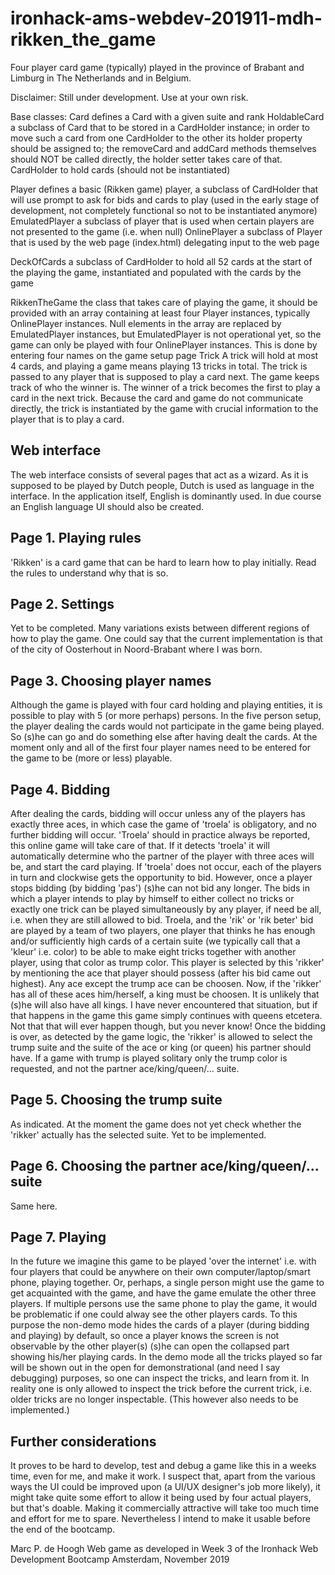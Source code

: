 # ironhack-ams-webdev-201911-mdh-rikken_the_game
Four player card game (typically) played in the province of Brabant and Limburg in The Netherlands and in Belgium.

Disclaimer: Still under development. Use at your own risk.

Base classes:
Card            defines a Card with a given suite and rank
HoldableCard    a subclass of Card that to be stored in a CardHolder instance; in order to move such a card
                from one CardHolder to the other its holder property should be assigned to; the removeCard and
                addCard methods themselves should NOT be called directly, the holder setter takes care of that.
CardHolder      to hold cards (should not be instantiated)

Player          defines a basic (Rikken game) player, a subclass of CardHolder that will use prompt to ask for                    bids and cards to play (used in the early stage of development, not completely functional so not                  to be instantiated anymore)
EmulatedPlayer  a subclass of player that is used when certain players are not presented to the game (i.e. when                   null)
OnlinePlayer    a subclass of Player that is used by the web page (index.html) delegating input to the web page

DeckOfCards     a subclass of CardHolder to hold all 52 cards at the start of the playing the game,
                instantiated and populated with the cards by the game

RikkenTheGame   the class that takes care of playing the game, it should be provided with an array containing
                at least four Player instances, typically OnlinePlayer instances.
                Null elements in the array are replaced by EmulatedPlayer instances, but EmulatedPlayer is not
                operational yet, so the game can only be played with four OnlinePlayer instances.
                This is done by entering four names on the game setup page
Trick           A trick will hold at most 4 cards, and playing a game means playing 13 tricks in total.
                The trick is passed to any player that is supposed to play a card next. The game keeps track
                of who the winner is. The winner of a trick becomes the first to play a card in the next trick.
                Because the card and game do not communicate directly, the trick is instantiated by the game 
                with crucial information to the player that is to play a card.

Web interface
-------------
The web interface consists of several pages that act as a wizard. 
As it is supposed to be played by Dutch people, Dutch is used as language in the interface.
In the application itself, English is dominantly used. In due course an English language UI should also be created.

Page 1. Playing rules
---------------------
'Rikken' is a card game that can be hard to learn how to play initially. Read the rules to understand why that is so.

Page 2. Settings
----------------
Yet to be completed. Many variations exists between different regions of how to play the game. One could say that the current implementation is that of the city of Oosterhout in Noord-Brabant where I was born.

Page 3. Choosing player names
-----------------------------
Although the game is played with four card holding and playing entities, it is possible to play with 5 (or more perhaps) persons. In the five person setup, the player dealing the cards would not participate in the game being
played. So (s)he can go and do something else after having dealt the cards.
At the moment only and all of the first four player names need to be entered for the game to be (more or less) playable.

Page 4. Bidding
---------------
After dealing the cards, bidding will occur unless any of the players has exactly three aces, in which case
the game of 'troela' is obligatory, and no further bidding will occur.
'Troela' should in practice always be reported, this online game will take care of that. If it detects 'troela'
it will automatically determine who the partner of the player with three aces will be, and start the card playing.
If 'troela' does not occur, each of the players in turn and clockwise gets the opportunity to bid. However, once a player stops bidding (by bidding 'pas') (s)he can not bid any longer. The bids in which a player intends to play by himself to either collect no tricks or exactly one trick can be played simultaneously by any player, if need be all, i.e. when they are still allowed to bid.
Troela, and the 'rik' or 'rik beter' bid are played by a team of two players, one player that thinks he has enough
and/or sufficiently high cards of a certain suite (we typically call that a 'kleur' i.e. color) to be able to make eight tricks together with another player, using that color as trump color. This player is selected by this 'rikker' by mentioning the ace that player should possess (after his bid came out highest). Any ace except the trump ace can be choosen. Now, if the 'rikker' has all of these aces him/herself, a king must be choosen. It is unlikely that (s)he will also have all kings. I have never encountered that situation, but if that happens in the game this game simply continues with queens etcetera. Not that that will ever happen though, but you never know!
Once the bidding is over, as detected by the game logic, the 'rikker' is allowed to select the trump suite and the suite of the ace or king (or queen) his partner should have. If a game with trump is played solitary only the trump color is requested, and not the partner ace/king/queen/... suite.

Page 5. Choosing the trump suite
--------------------------------
As indicated. At the moment the game does not yet check whether the 'rikker' actually has the selected suite.
Yet to be implemented.

Page 6. Choosing the partner ace/king/queen/... suite
-----------------------------------------------------
Same here.

Page 7. Playing
---------------
In the future we imagine this game to be played 'over the internet' i.e. with four players that could be anywhere on their own computer/laptop/smart phone, playing together. Or, perhaps, a single person might use the game to get acquainted with the game, and have the game emulate the other three players. If multiple persons use the same phone to play the game, it would be problematic if one could alway see the other players cards. To this purpose the non-demo mode hides the cards of a player (during bidding and playing) by default, so once a player knows the screen is not observable by the other player(s) (s)he can open the collapsed part showing his/her playing cards.
In the demo mode all the tricks played so far will be shown out in the open for demonstrational (and need I say debugging) purposes, so one can inspect the tricks, and learn from it. In reality one is only allowed to inspect the trick before the current trick, i.e. older tricks are no longer inspectable. (This however also needs to be implemented.)

Further considerations
----------------------
It proves to be hard to develop, test and debug a game like this in a weeks time, even for me, and make it work.
I suspect that, apart from the various ways the UI could be improved upon (a UI/UX designer's job more likely), it might take quite some effort to allow it being used by four actual players, but that's doable. Making it commercially attractive will take too much time and effort for me to spare. Nevertheless I intend to make it usable before the end of the bootcamp.

Marc P. de Hoogh
Web game as developed in Week 3 of the Ironhack Web Development Bootcamp Amsterdam, November 2019











